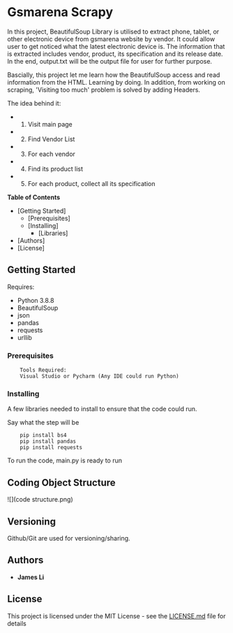 # Gsmarena Scrapy 
In this project, BeautifulSoup Library is utilised to extract phone, tablet, or other electronic device from gsmarena website by vendor. It could allow user to get noticed what the latest electronic device is. The information that is extracted includes vendor, product, its specification and its release date. In the end, output.txt will be the output file for user for further purpose.

Bascially, this project let me learn how the BeautifulSoup access and read information from the HTML. Learning by doing. In addition, from working on scraping, 'Visiting too much' problem is solved by  adding Headers.

The idea behind it: 
* 1. Visit main page 
* 2. Find Vendor List  
* 3. For each vendor 
* 4. Find its product list 
* 5. For each product, collect all its specification

**Table of Contents**

- [Getting Started]
    - [Prerequisites]
    - [Installing]
        - [Libraries]
- [Authors]
- [License]





## Getting Started
Requires:
* Python 3.8.8
* BeautifulSoup
* json
* pandas
* requests
* urllib

### Prerequisites

```
    Tools Required:
    Visual Studio or Pycharm (Any IDE could run Python)
```

### Installing

A few libraries needed to install to ensure that the code could run.

Say what the step will be

```
    pip install bs4
    pip install pandas
    pip install requests
```

To run the code, main.py is ready to run

## Coding Object Structure 

![](code structure.png)

## Versioning

Github/Git are used for versioning/sharing. 

## Authors

* **James Li** 

## License

This project is licensed under the MIT License - see the [LICENSE.md](LICENSE.md) file for details


